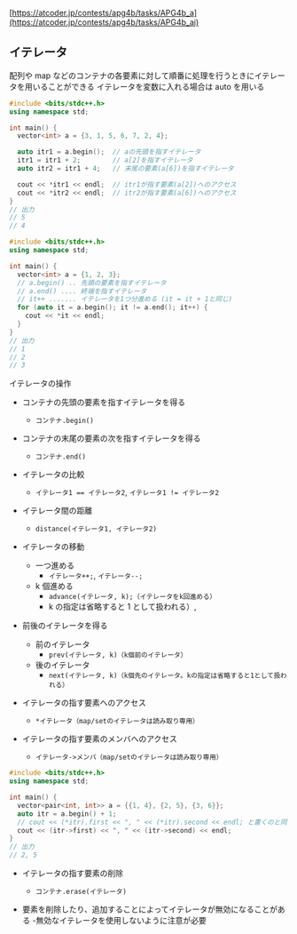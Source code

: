 [https://atcoder.jp/contests/apg4b/tasks/APG4b_a](https://atcoder.jp/contests/apg4b/tasks/APG4b_ai)

## イテレータ

配列や map などのコンテナの各要素に対して順番に処理を行うときにイテレータを用いることができる
イテレータを変数に入れる場合は auto を用いる

```cpp
#include <bits/stdc++.h>
using namespace std;

int main() {
  vector<int> a = {3, 1, 5, 6, 7, 2, 4};

  auto itr1 = a.begin();  // aの先頭を指すイテレータ
  itr1 = itr1 + 2;        // a[2]を指すイテレータ
  auto itr2 = itr1 + 4;   // 末尾の要素(a[6])を指すイテレータ

  cout << *itr1 << endl;  // itr1が指す要素(a[2])へのアクセス
  cout << *itr2 << endl;  // itr2が指す要素(a[6])へのアクセス
}
// 出力
// 5
// 4
```

```cpp
#include <bits/stdc++.h>
using namespace std;

int main() {
  vector<int> a = {1, 2, 3};
  // a.begin() .. 先頭の要素を指すイテレータ
  // a.end() .... 終端を指すイテレータ
  // it++ ....... イテレータを1つ分進める (it = it + 1と同じ)
  for (auto it = a.begin(); it != a.end(); it++) {
    cout << *it << endl;
  }
}
// 出力
// 1
// 2
// 3
```

イテレータの操作

- コンテナの先頭の要素を指すイテレータを得る
  - `コンテナ.begin()`
- コンテナの末尾の要素の次を指すイテレータを得る
  - `コンテナ.end()`
- イテレータの比較
  - `イテレータ1 == イテレータ2`, `イテレータ1 != イテレータ2`
- イテレータ間の距離
  - `distance(イテレータ1, イテレータ2)`
- イテレータの移動
  - 一つ進める
    - `イテレータ++;`, `イテレータ--;`
  - k 個進める
    - `advance(イテレータ, k);（イテレータをk回進める）`
    - k の指定は省略すると 1 として扱われる）,
- 前後のイテレータを得る

  - 前のイテレータ
    - `prev(イテレータ, k)（k個前のイテレータ）`
  - 後のイテレータ
    - `next(イテレータ, k)（k個先のイテレータ。kの指定は省略すると1として扱われる）`

- イテレータの指す要素へのアクセス
  - `*イテレータ（map/setのイテレータは読み取り専用）`
- イテレータの指す要素のメンバへのアクセス
  - `イテレータ->メンバ（map/setのイテレータは読み取り専用）`

```cpp
#include <bits/stdc++.h>
using namespace std;

int main() {
  vector<pair<int, int>> a = {{1, 4}, {2, 5}, {3, 6}};
  auto itr = a.begin() + 1;
  // cout << (*itr).first << ", " << (*itr).second << endl; と書くのと同じ
  cout << (itr->first) << ", " << (itr->second) << endl;
}
// 出力
// 2, 5
```

- イテレータの指す要素の削除

  - `コンテナ.erase(イテレータ)`

- 要素を削除したり、追加することによってイテレータが無効になることがある -無効なイテレータを使用しないように注意が必要
